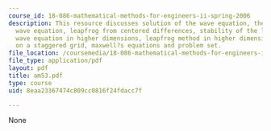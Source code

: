 ```yaml
---
course_id: 18-086-mathematical-methods-for-engineers-ii-spring-2006
description: This resource discusses solution of the wave equation, the semidiscrete
  wave equation, leapfrog from centered differences, stability of the leapfrog method,
  wave equation in higher dimensions, leapfrog method in higher dimensions, leapfrog
  on a staggered grid, maxwell?s equations and problem set.
file_location: /coursemedia/18-086-mathematical-methods-for-engineers-ii-spring-2006/8eaa23367474c809cc0816f24fdacc7f_am53.pdf
file_type: application/pdf
layout: pdf
title: am53.pdf
type: course
uid: 8eaa23367474c809cc0816f24fdacc7f

---
```

None